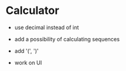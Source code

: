 # Calculator

* use decimal instead of int 

* add a possibility of calculating sequences

* add '(', ')'

* work on UI

